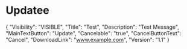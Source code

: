 # Updatee
{   "Visibility": "VISIBLE",   "Title": "Test",   "Description": "Test Message",   "MainTextButton": "Update",   "Cancelable": "true",   "CancelButtonText": "Cancel",   "DownloadLink": "www.example.com",   "Version": "1.1" }
